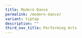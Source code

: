 ```yaml
---
title: Modern Dance
permalink: /modern-dance/
variant: tiptap
description: ""
third_nav_title: Performing Arts
---
```

<p></p>